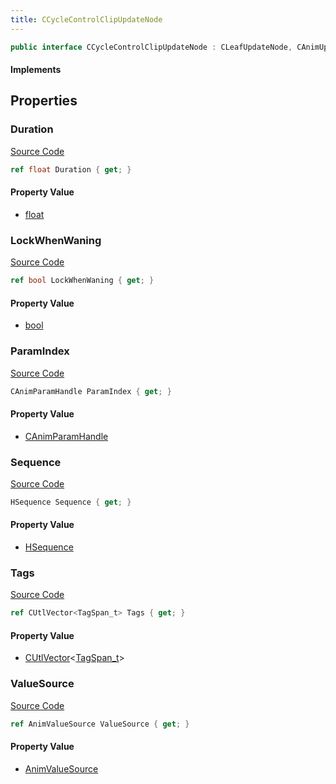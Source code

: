 ```yaml
---
title: CCycleControlClipUpdateNode
---
```


```csharp
public interface CCycleControlClipUpdateNode : CLeafUpdateNode, CAnimUpdateNodeBase, ISchemaClass<CAnimUpdateNodeBase>, ISchemaClass<CLeafUpdateNode>, ISchemaClass<CCycleControlClipUpdateNode>, ISchemaField, ISchemaClass, INativeHandle
```

#### Implements

## Properties

### Duration

[Source Code](https://github.com/swiftly-solution/swiftlys2/blob/main/managed/src/SwiftlyS2.Generated/Schemas/Interfaces/CCycleControlClipUpdateNode.cs#L21)

```csharp
ref float Duration { get; }
```

#### Property Value

- [float](https://learn.microsoft.com/dotnet/api/system.single)

### LockWhenWaning

[Source Code](https://github.com/swiftly-solution/swiftlys2/blob/main/managed/src/SwiftlyS2.Generated/Schemas/Interfaces/CCycleControlClipUpdateNode.cs#L27)

```csharp
ref bool LockWhenWaning { get; }
```

#### Property Value

- [bool](https://learn.microsoft.com/dotnet/api/system.boolean)

### ParamIndex

[Source Code](https://github.com/swiftly-solution/swiftlys2/blob/main/managed/src/SwiftlyS2.Generated/Schemas/Interfaces/CCycleControlClipUpdateNode.cs#L25)

```csharp
CAnimParamHandle ParamIndex { get; }
```

#### Property Value

- [CAnimParamHandle](/docs/api/shared/schemadefinitions/canimparamhandle)

### Sequence

[Source Code](https://github.com/swiftly-solution/swiftlys2/blob/main/managed/src/SwiftlyS2.Generated/Schemas/Interfaces/CCycleControlClipUpdateNode.cs#L19)

```csharp
HSequence Sequence { get; }
```

#### Property Value

- [HSequence](/docs/api/shared/schemadefinitions/hsequence)

### Tags

[Source Code](https://github.com/swiftly-solution/swiftlys2/blob/main/managed/src/SwiftlyS2.Generated/Schemas/Interfaces/CCycleControlClipUpdateNode.cs#L17)

```csharp
ref CUtlVector<TagSpan_t> Tags { get; }
```

#### Property Value

- [CUtlVector](/docs/api/-1)<[TagSpan_t](/docs/api/shared/schemadefinitions/tagspan_t)>

### ValueSource

[Source Code](https://github.com/swiftly-solution/swiftlys2/blob/main/managed/src/SwiftlyS2.Generated/Schemas/Interfaces/CCycleControlClipUpdateNode.cs#L23)

```csharp
ref AnimValueSource ValueSource { get; }
```

#### Property Value

- [AnimValueSource](/docs/api/shared/schemadefinitions/animvaluesource)

